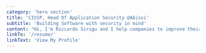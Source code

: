 ```yaml
---
category: 'hero section'
title: 'CISSP, Head Of Application Security @Abissi'
subtitle: 'Building Software with security in mind'
content: "Hi, I'm Riccardo Sirigu and I help companies to improve their security posture, designing, auditing and testing their systems and software. I also educate developers on application security principles."
linkTo: '/resume/'
linkText: 'View My Profile'
---
```

